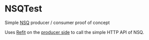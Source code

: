 # NSQTest
Simple [NSQ](https://github.com/nsqio/nsq) producer / consumer proof of concept

Uses [Refit](https://reactiveui.github.io/refit/) on the [producer side](https://github.com/danesparza/NSQTest/blob/master/NSQ.Producer/Program.cs#L11) to call the simple HTTP API of NSQ.
